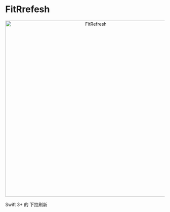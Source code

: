 # FitRrefesh
<p align="center">

<img src="https://raw.githubusercontent.com/cywd/FitRefresh/master/Resoureces/logo.png" alt="FitRefresh" title="FitRefresh" width="557"/>

</p>

Swift 3+ 的 下拉刷新